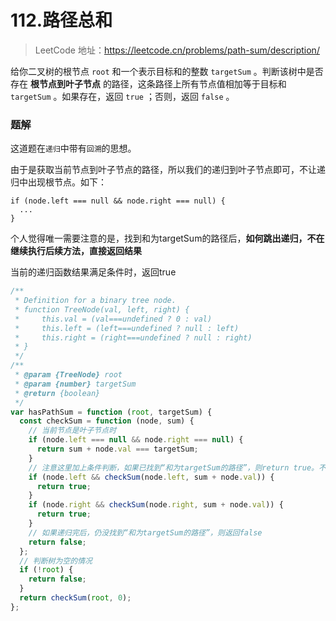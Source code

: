 # 112.路径总和

> LeetCode 地址：https://leetcode.cn/problems/path-sum/description/

给你二叉树的根节点 `root` 和一个表示目标和的整数 `targetSum` 。判断该树中是否存在 **根节点到叶子节点** 的路径，这条路径上所有节点值相加等于目标和 `targetSum` 。如果存在，返回 `true` ；否则，返回 `false` 。

### 题解

这道题在`递归`中带有`回溯`的思想。

由于是获取当前节点到叶子节点的路径，所以我们的递归到叶子节点即可，不让递归中出现根节点。如下：

```
if (node.left === null && node.right === null) {
  ...
}
```



个人觉得唯一需要注意的是，找到和为targetSum的路径后，**如何跳出递归，不在继续执行后续方法，直接返回结果**

当前的递归函数结果满足条件时，返回true

```js
/**
 * Definition for a binary tree node.
 * function TreeNode(val, left, right) {
 *     this.val = (val===undefined ? 0 : val)
 *     this.left = (left===undefined ? null : left)
 *     this.right = (right===undefined ? null : right)
 * }
 */
/**
 * @param {TreeNode} root
 * @param {number} targetSum
 * @return {boolean}
 */
var hasPathSum = function (root, targetSum) {
  const checkSum = function (node, sum) {
    // 当前节点是叶子节点时
    if (node.left === null && node.right === null) {
      return sum + node.val === targetSum;
    }
    // 注意这里加上条件判断，如果已找到“和为targetSum的路径”，则return true。不在执行后面的递归
    if (node.left && checkSum(node.left, sum + node.val)) {
      return true;
    }
    if (node.right && checkSum(node.right, sum + node.val)) {
      return true;
    }
    // 如果递归完后，仍没找到“和为targetSum的路径”，则返回false
    return false;
  };
  // 判断树为空的情况
  if (!root) {
    return false;
  }
  return checkSum(root, 0);
};
```

